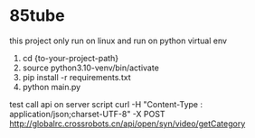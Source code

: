 # 85tube

this project only run on linux and run on python virtual env

1. cd {to-your-project-path}
2. source python3.10-venv/bin/activate
3. pip install -r requirements.txt
4. python main.py
   

test call api on server script
curl -H "Content-Type : application/json;charset-UTF-8" -X POST http://globalrc.crossrobots.cn/api/open/syn/video/getCategory